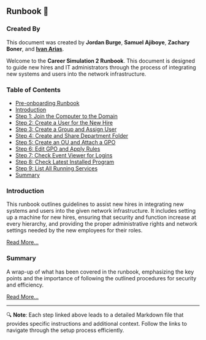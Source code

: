 ## Runbook 📙

### Created By

This document was created by **Jordan Burge**, **Samuel Ajiboye**, **Zachary Boner**, and [**Ivan Arias**](http://www.hcoco1.com).

Welcome to the **Career Simulation 2 Runbook**. This document is designed to guide new hires and IT administrators through the process of integrating new systems and users into the network infrastructure.

### Table of Contents

- [Pre-onboarding Runbook](steps/_onboarding.md)
- [Introduction](#introduction)
- [Step 1: Join the Computer to the Domain](steps/step1.md)
- [Step 2: Create a User for the New Hire](steps/step2.md)
- [Step 3: Create a Group and Assign User](steps/step3.md)
- [Step 4: Create and Share Department Folder](steps/step4.md)
- [Step 5: Create an OU and Attach a GPO](steps/step5.md)
- [Step 6: Edit GPO and Apply Rules](steps/step6.md)
- [Step 7: Check Event Viewer for Logins](steps/step7.md)
- [Step 8: Check Latest Installed Program](steps/step8.md)
- [Step 9: List All Running Services](steps/step9.md)
- [Summary](#summary)

### Introduction

This runbook outlines guidelines to assist new hires in integrating new systems and users into the given network infrastructure. It includes setting up a machine for new hires, ensuring that security and function increase at every hierarchy, and providing the proper administrative rights and network settings needed by the new employees for their roles.

[Read More...](steps/introduction.md)

### Summary

A wrap-up of what has been covered in the runbook, emphasizing the key points and the importance of following the outlined procedures for security and efficiency.

[Read More...](steps/summary.md)

---
🔍
**Note**: Each step linked above leads to a detailed Markdown file that provides specific instructions and additional context. Follow the links to navigate through the setup process efficiently.


